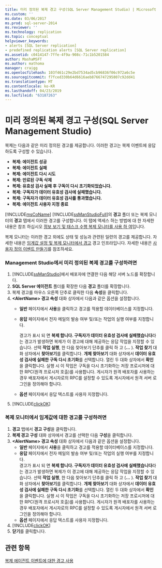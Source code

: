 ```yaml
---
title: 미리 정의된 복제 경고 구성(SQL Server Management Studio) | Microsoft 문서
ms.custom: ''
ms.date: 03/06/2017
ms.prod: sql-server-2014
ms.reviewer: ''
ms.technology: replication
ms.topic: conceptual
helpviewer_keywords:
- alerts [SQL Server replication]
- predefined replication alerts [SQL Server replication]
ms.assetid: c0414147-7ffe-4f9a-908c-71c1b5201584
author: MashaMSFT
ms.author: mathoma
manager: craigg
ms.openlocfilehash: 103f461c29e2bd7534ad5cb96836f06c972a6c5e
ms.sourcegitcommit: f7fced330b64d6616aeb8766747295807c92dd41
ms.translationtype: MT
ms.contentlocale: ko-KR
ms.lasthandoff: 04/23/2019
ms.locfileid: "63187263"
---
```

# <a name="configure-predefined-replication-alerts-sql-server-management-studio"></a>미리 정의된 복제 경고 구성(SQL Server Management Studio)
  복제는 다음과 같은 미리 정의된 경고를 제공합니다. 이러한 경고는 복제 이벤트에 응답하도록 구성할 수 있습니다.  
  
-   **복제: 에이전트 성공**    
-   **복제: 에이전트 실패**    
-   **복제: 에이전트 다시 시도**    
-   **복제: 만료된 구독 삭제**    
-   **복제: 유효성 검사 실패 후 구독이 다시 초기화되었습니다.**    
-   **복제: 구독자가 데이터 유효성 검사에 실패했습니다.**    
-   **복제: 구독자가 데이터 유효성 검사를 통과했습니다.**    
-   **복제: 에이전트 사용자 지정 종료**  
  
 [!INCLUDE[msCoName](../../../includes/msconame-md.md)] [!INCLUDE[ssManStudioFull](../../../includes/ssmanstudiofull-md.md)]의 **경고** 폴더 또는 복제 모니터의 **경고** 탭에서 이러한 경고를 구성합니다. 이 탭에 액세스 하는 방법에 대 한 자세한 내용은 참조 하십시오 [정보 보기 및 태스크 수행 복제 모니터를 사용 하 여](../monitor/view-information-and-perform-tasks-replication-monitor.md)입니다.  
  
 복제 모니터는 이러한 경고 외에도 상태 및 성능과 관련된 일련의 경고를 제공합니다. 자세한 내용은 [임계값 설정 및 복제 모니터에서 경고](../monitor/set-thresholds-and-warnings-in-replication-monitor.md) 경고 인프라입니다. 자세한 내용은 [사용자 정의 이벤트 만들기](../../../ssms/agent/create-a-user-defined-event.md)를 참조하세요.  
  
### <a name="to-configure-a-predefined-replication-alert-in-management-studio"></a>Management Studio에서 미리 정의된 복제 경고를 구성하려면  
  
1.  [!INCLUDE[ssManStudio](../../../includes/ssmanstudio-md.md)]에서 배포자에 연결한 다음 해당 서버 노드를 확장합니다.    
2.  **SQL Server 에이전트** 폴더를 확장한 다음 **경고** 폴더를 확장합니다.    
3.  복제 경고를 마우스 오른쪽 단추로 클릭한 다음 **속성**을 클릭합니다.    
4.  **\<AlertName> 경고 속성** 대화 상자에서 다음과 같은 옵션을 설정합니다.    
    -   **일반** 페이지에서 **사용**을 클릭하고 경고를 적용할 데이터베이스를 지정합니다.    
    -   **응답** 페이지에서 전자 메일의 발송 여부 및/또는 작업의 실행 여부를 지정합니다.  
  
         경고가 표시 되 면 **복제 합니다. 구독자가 데이터 유효성 검사에 실패했습니다**라는 경고가 발생하면 복제가 이 경고에 대해 제공하는 응답 작업을 지정할 수 있습니다. 선택 **작업 실행**, 한 다음 찾아보기 단추를 클릭 하 고 (**...** ). **작업 찾기** 대화 상자에서 **찾아보기**를 클릭합니다. **개체 찾아보기** 대화 상자에서 **데이터 유효성 검사에 실패한 구독 다시 초기화**를 선택합니다. 열린 두 대화 상자에서 **확인** 을 클릭합니다. 실행 시 이 작업은 구독을 다시 초기화하는 저장 프로시저에 대한 RPC(원격 프로시저 호출)를 사용합니다. 게시자가 원격 배포자를 사용하는 경우 배포자에서 게시자로의 RPC를 설정할 수 있도록 게시자에서 원격 서버 로그인을 정의해야 합니다.   
    -   **옵션** 페이지에서 응답 텍스트를 사용자 지정합니다.    
5.  [!INCLUDE[clickOK](../../../includes/clickok-md.md)]  
  
### <a name="to-configure-an-alert-for-a-threshold-in-replication-monitor"></a>복제 모니터에서 임계값에 대한 경고를 구성하려면  
  
1.  **경고** 탭에서 **경고 구성**을 클릭합니다.    
2.  **복제 경고 구성** 대화 상자에서 경고를 선택한 다음 **구성**을 클릭합니다.    
3.  **\<AlertName> 경고 속성** 대화 상자에서 다음과 같은 옵션을 설정합니다.    
    -   **일반** 페이지에서 **사용**을 클릭하고 경고를 적용할 데이터베이스를 지정합니다.    
    -   **응답** 페이지에서 전자 메일의 발송 여부 및/또는 작업의 실행 여부를 지정합니다.    
         경고가 표시 되 면 **복제 합니다. 구독자가 데이터 유효성 검사에 실패했습니다**라는 경고가 발생하면 복제가 이 경고에 대해 제공하는 응답 작업을 지정할 수 있습니다. 선택 **작업 실행**, 한 다음 찾아보기 단추를 클릭 하 고 (**...** ). **작업 찾기** 대화 상자에서 **찾아보기**를 클릭합니다. **개체 찾아보기** 대화 상자에서 **데이터 유효성 검사에 실패한 구독 다시 초기화**를 선택합니다. 열린 두 대화 상자에서 **확인** 을 클릭합니다. 실행 시 이 작업은 구독을 다시 초기화하는 저장 프로시저에 대한 RPC(원격 프로시저 호출)를 사용합니다. 게시자가 원격 배포자를 사용하는 경우 배포자에서 게시자로의 RPC를 설정할 수 있도록 게시자에서 원격 서버 로그인을 정의해야 합니다.   
    -   **옵션** 페이지에서 응답 텍스트를 사용자 지정합니다.    
4.  [!INCLUDE[clickOK](../../../includes/clickok-md.md)]    
5.  **닫기**를 클릭합니다.  
  
## <a name="see-also"></a>관련 항목  
 [복제 에이전트 이벤트에 대한 경고 사용](../agents/use-alerts-for-replication-agent-events.md)  
  
  
